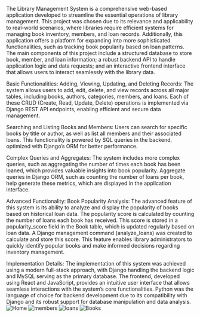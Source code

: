 The Library Management System is a comprehensive web-based application developed to streamline the essential operations of library management. This project was chosen due to its relevance and applicability to real-world scenarios, where libraries require efficient systems for managing book inventory, members, and loan records. Additionally, this application offers a platform for expanding into more sophisticated functionalities, such as tracking book popularity based on loan patterns. The main components of this project include a structured database to store book, member, and loan information; a robust backend API to handle application logic and data requests; and an interactive frontend interface that allows users to interact seamlessly with the library data.

Basic Functionalities:
Adding, Viewing, Updating, and Deleting Records: The system allows users to add, edit, delete, and view records across all major tables, including books, authors, categories, members, and loans. Each of these CRUD (Create, Read, Update, Delete) operations is implemented via Django REST API endpoints, enabling efficient and secure data management.

Searching and Listing Books and Members: Users can search for specific books by title or author, as well as list all members and their associated loans. This functionality is powered by SQL queries in the backend, optimized with Django’s ORM for better performance.

Complex Queries and Aggregates: The system includes more complex queries, such as aggregating the number of times each book has been loaned, which provides valuable insights into book popularity. Aggregate queries in Django ORM, such as counting the number of loans per book, help generate these metrics, which are displayed in the application interface.

Advanced Functionality:
Book Popularity Analysis: The advanced feature of this system is its ability to analyze and display the popularity of books based on historical loan data. The popularity score is calculated by counting the number of loans each book has received. This score is stored in a popularity_score field in the Book table, which is updated regularly based on loan data. A Django management command (analyze_loans) was created to calculate and store this score. This feature enables library administrators to quickly identify popular books and make informed decisions regarding inventory management.

Implementation Details:
The implementation of this system was achieved using a modern full-stack approach, with Django handling the backend logic and MySQL serving as the primary database. The frontend, developed using React and JavaScript, provides an intuitive user interface that allows seamless interactions with the system’s core functionalities. Python was the language of choice for backend development due to its compatibility with Django and its robust support for database manipulation and data analysis.
![Home](https://github.com/user-attachments/assets/282deb70-53c6-4d87-8e75-a7570044dc4e)
![members](https://github.com/user-attachments/assets/59d8941d-ea70-4dce-9ce3-8ec89b3d1100)
![loans](https://github.com/user-attachments/assets/9430504d-cf51-449b-88a3-7808fc167631)
![Books](https://github.com/user-attachments/assets/526b41c9-06e2-4697-be77-299bcbf01a7b)
